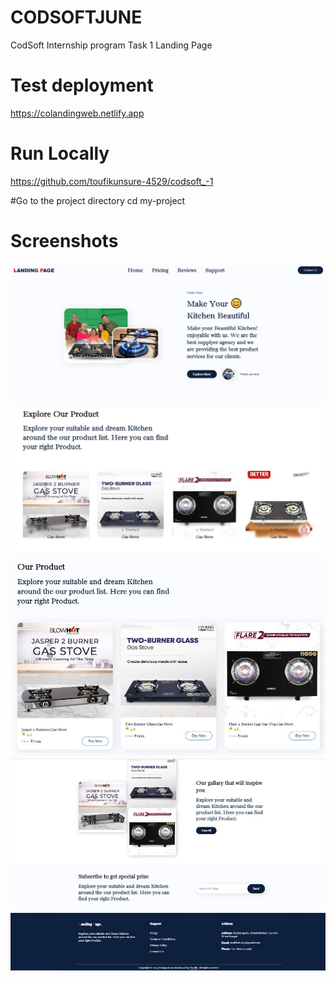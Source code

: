 # CODSOFTJUNE
 CodSoft Internship program Task 1 Landing Page

 # Test deployment
https://colandingweb.netlify.app

# Run Locally
https://github.com/toufikunsure-4529/codsoft_-1

#Go to the project directory
 cd my-project

# Screenshots
<img src="img/page1.JPG"/>
<img src="img/page2.JPG"/>
<img src="img/page3.JPG"/>
<img src="img/page4.JPG"/>
